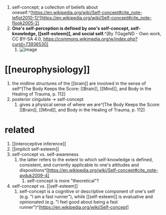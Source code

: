 1. self-concept; a collection of beliefs about oneself.^[https://en.wikipedia.org/wiki/Self-concept#cite_note-leflot2010-1]^[https://en.wikipedia.org/wiki/Self-concept#cite_note-flook2005-2]
2. **One's self-perception is defined by one's self-concept, self-knowledge, [[self-esteem]], and social self.**^[By TGageND - Own work, CC BY-SA 4.0, https://commons.wikimedia.org/w/index.php?curid=73936530]
	1. ![image](https://upload.wikimedia.org/wikipedia/commons/thumb/0/06/The_constituent_on_one%27s_self.png/480px-The_constituent_on_one%27s_self.png)

# [[neurophysiology]]
1. the midline structures of the [[brain]] are involved in the sense of self^[The Body Keeps the Score: [[Brain]], [[Mind]], and Body in the Healing of Trauma, p. 112]
2. posterior cingulate → self-concept
	1. gives a physical sense of where we are^[The Body Keeps the Score: [[Brain]], [[Mind]], and Body in the Healing of Trauma, p. 112]

# related
1. [[interoceptive inference]]
2. [[implicit self-esteem]]
3. self-concept vs. self-awareness
	1. the latter refers to the extent to which self-knowledge is defined, consistent, and currently applicable to one's attitudes and dispositions^[https://en.wikipedia.org/wiki/Self-concept#cite_note-ayduk2009-4]
		1. self-concept is more "theoretical"?
4. self-concept vs. [[self-esteem]]
	1. self-concept is a cognitive or descriptive component of one's self (e.g. "I am a fast runner"), while [[self-esteem]] is evaluative and opinionated (e.g. "I feel good about being a fast runner")^[https://en.wikipedia.org/wiki/Self-concept]
